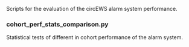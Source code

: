 Scripts for the evaluation of the circEWS alarm system performance.

### cohort_perf_stats_comparison.py
Statistical tests of different in cohort performance of the alarm system.